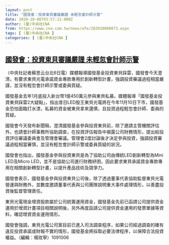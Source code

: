 ```yaml
---
layout: post
title: "國發會：投資東貝審議嚴謹 未輕忽會計師示警"
date: 2020-10-06T03:57:12.000Z
author: (臺)中央社CNA
from: https://www.cna.com.tw/news/afe/202010060073.aspx
tags: [ (臺)中央社CNA ]
categories: [ (臺)中央社CNA ]
---
```

<!--1601956632000-->
[國發會：投資東貝審議嚴謹 未輕忽會計師示警](https://www.cna.com.tw/news/afe/202010060073.aspx)
------

<div>
<div></div><div class="paragraph"><p>（中央社記者蘇思云台北6日電）媒體報導國發基金投資東貝踩雷，國發會今天澄清，有要求東貝光電承諾資金專款專用於創新轉型計畫，強調投資審議過程相當嚴謹，並沒有輕忽會計師示警或委員質疑。</p><p>國發基金去年1月底投入新台幣1億450萬元參與東貝私募。媒體報導「國發基金投資東貝踩雷2大疑點」，指出昔日LED股王東貝光電將在今年11月10日下市，國發基金恐怕面臨打水漂，私募的資金被東貝拿來還債，且投資過程輕忽會計師、委員的質疑。</p><p>國發會今天發布新聞稿，澄清國發基金參與投資東貝前，除了邀請主管機關評估外，也請會計師事務所協助調查，在投資評估報告中揭露公司財務情形，提出給投資評估審議委員會及管理會審議。管理會2度討論後才決定參與投資，強調投資審議過程相當審慎，並沒有輕忽會計師示警或委員質疑的狀況。</p><p>國發會也指出，國發基金參與投資東貝是為了協助公司由傳統LED創新轉型為Mini LED及Micro LED，並不是協助公司進行財務紓困，因此要求東貝承諾資金專款專用在相關創新轉型計畫，以提升產品技術及競爭力。</p><p>國發會表示，國發基金參與投資東貝公司後，除了透過董事代表協助監督東貝光電營運與財務外，並數度邀請董事代表與公司團隊說明重大事件處理情形，以善盡投資後監督管理責任。</p><p>東貝光電現金增資股款屬於公司統籌運用資金，國發基金先前已函請公司提供資金運用於增資計畫項目相關說明後，另外再度函請公司提供資金運用的發票單據等資料，確認增資資金運用情形。</p><p>國發會強調，東貝光電公司案目前已進入司法調查程序，如果公司經過調查的確有違反投資承諾或財報不實的情形，國發基金將採取必要法律程序，以保障合法投資權益。（編輯：楊玫寧）1091006</p></div>
</div>
